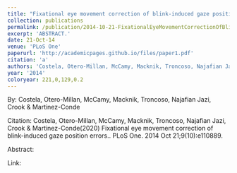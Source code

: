 ```yaml
---
title: "Fixational eye movement correction of blink-induced gaze position errors."
collection: publications
permalink: /publication/2014-10-21-FixationalEyeMovementCorrectionOfBlink_inducedGazePositionError
excerpt: 'ABSTRACT.'
date: 21-Oct-14
venue: 'PLoS One'
paperurl: 'http://academicpages.github.io/files/paper1.pdf'
citation: 'a'
authors: 'Costela, Otero-Millan, McCamy, Macknik, Troncoso, Najafian Jazi, Crook & Martinez-Conde'
year: '2014'
coloryear: 221,0,129,0.2
---
```


By: Costela, Otero-Millan, McCamy, Macknik, Troncoso, Najafian Jazi, Crook & Martinez-Conde

Citation: Costela, Otero-Millan, McCamy, Macknik, Troncoso, Najafian Jazi, Crook & Martinez-Conde(2020) Fixational eye movement correction of blink-induced gaze position errors.. PLoS One. 2014 Oct 21;9\(10\):e110889. 

Abstract: 

Link: 
